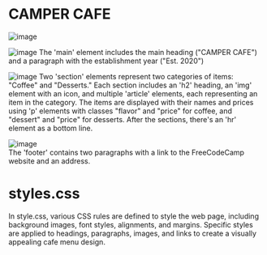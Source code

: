 # CAMPER CAFE
![image](https://github.com/kaverichougule/Camper_Cafe/assets/101037685/7020b0bb-3c23-431e-b390-fc234c4317d8)

![image](https://github.com/kaverichougule/Camper_Cafe/assets/101037685/e79e94db-339d-458b-9303-5426dbb949d2)
The 'main' element includes the main heading ("CAMPER CAFE") and a paragraph with the establishment year ("Est. 2020")

![image](https://github.com/kaverichougule/Camper_Cafe/assets/101037685/53baa628-a856-468c-8b5d-677b6339649b)
Two 'section' elements represent two categories of items: "Coffee" and "Desserts."
Each section includes an 'h2' heading, an 'img' element with an icon, and multiple 'article' elements, each representing an item in the category.
The items are displayed with their names and prices using 'p' elements with classes "flavor" and "price" for coffee, and "dessert" and "price" for desserts.
After the sections, there's an 'hr' element as a bottom line.

![image](https://github.com/kaverichougule/Camper_Cafe/assets/101037685/b543adc2-757c-4aaa-bb98-d5c74dcb89bc) <br>
The 'footer' contains two paragraphs with a link to the FreeCodeCamp website and an address.

# styles.css
In style.css, various CSS rules are defined to style the web page, including background images, font styles, alignments, and margins. Specific styles are applied to headings, paragraphs, images, and links to create a visually appealing cafe menu design.
